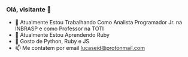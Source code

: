 ### Olá, visitante 👋
 

- 🔭 Atualmente Estou Trabalhando Como Analista Programador Jr. na INBRASP e como Professor na TOTI
- 🌱 Atualmente Estou Aprendendo Ruby
- 💬 Gosto de Python, Ruby e JS
- 📫 Me contatem por email lucaseid@protonmail.com

 
